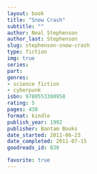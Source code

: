 ```yaml
---
layout: book
title: "Snow Crash"
subtitle: ""
author: Neal Stephenson
author_last: Stephenson
slug: stephenson-snow-crash
type: fiction
img: true
series: 
part: 
genres:
- science fiction
- cyberpunk
isbn: 9780553380958
rating: 5
pages: 438
format: kindle
publish_year: 1992
publisher: Bantam Books
date_started: 2011-06-23
date_completed: 2011-07-15
goodreads_id: 830

favorite: true
---
```

